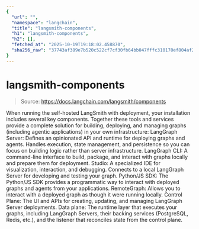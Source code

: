 ```yaml
---
{
  "url": "",
  "namespace": "langchain",
  "title": "langsmith-components",
  "h1": "langsmith-components",
  "h2": [],
  "fetched_at": "2025-10-19T19:18:02.458870",
  "sha256_raw": "37743af389e7b520c522cf7cf30fb64bb047fffc310170ef804af23e1bb7155c"
}
---
```


# langsmith-components

> Source: https://docs.langchain.com/langsmith/components

When running the self-hosted LangSmith with deployment, your installation includes several key components. Together these tools and services provide a complete solution for building, deploying, and managing graphs (including agentic applications) in your own infrastructure:
LangGraph Server: Defines an opinionated API and runtime for deploying graphs and agents. Handles execution, state management, and persistence so you can focus on building logic rather than server infrastructure.
LangGraph CLI: A command-line interface to build, package, and interact with graphs locally and prepare them for deployment.
Studio: A specialized IDE for visualization, interaction, and debugging. Connects to a local LangGraph Server for developing and testing your graph.
Python/JS SDK: The Python/JS SDK provides a programmatic way to interact with deployed graphs and agents from your applications.
RemoteGraph: Allows you to interact with a deployed graph as though it were running locally.
Control Plane: The UI and APIs for creating, updating, and managing LangGraph Server deployments.
Data plane: The runtime layer that executes your graphs, including LangGraph Servers, their backing services (PostgreSQL, Redis, etc.), and the listener that reconciles state from the control plane.